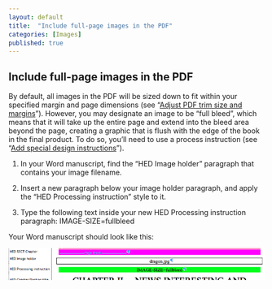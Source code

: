 ```yaml
---
layout: default
title:  "Include full-page images in the PDF"
categories: [Images]
published: true
---
```


<section data-type="chapter" class="hsecchapter" data-hederis-type="hsecchapter" id="p5D8mx3q3"><h1 data-hederis-type="hblkchaptitle" class="hblkchaptitle" id="pQlbYTye9">Include full-page images in the PDF</h1>
    <p class="hblkp" data-hederis-type="hblkp" id="pxxiRTNHH">By default, all images in the PDF will be sized down to fit within your specified margin and page dimensions (see &#8220;<a href="{% post_url 2019-03-12-19-AdjustPDFtrimsizeandmargins %}" id="p9bCJctGK"><span class="Hyperlink" id="pNpT1sUzV">Adjust PDF trim size and margins</span></a>&#8221;). However, you may designate an image to be &#8220;full bleed&#8221;, which means that it will take up the entire page and extend into the bleed area beyond the page, creating a graphic that is flush with the edge of the book in the final product. To do so, you&#8217;ll need to use a process instruction (see &#8220;<a href="{% post_url 2019-03-12-22-Addspecialdesigninstructions %}" id="pasptA6SY"><span class="Hyperlink" id="pjZLnRG0h">Add special design instructions</span></a>&#8221;).</p>
    <ol class="hwprnum-liststart" data-hederis-type="hwprnum-liststart" id="pMMyUy81v"><li class="hblkoli" data-hederis-type="hblkoli" id="lirmuO9Ehp"><p class="hblkoli" data-hederis-type="hblkoli" id="pcV5wFFbZ">In your Word manuscript, find the &#8220;HED Image holder&#8221; paragraph that contains your image filename.</p></li>
    <li class="hblkoli" data-hederis-type="hblkoli" id="liddKYEQVg"><p class="hblkoli" data-hederis-type="hblkoli" id="pBZvW28Ra">Insert a new paragraph below your image holder paragraph, and apply the &#8220;HED Processing instruction&#8221; style to it.</p></li>
    <li class="hblkoli" data-hederis-type="hblkoli" id="li8FYQbKhS"><p class="hblkoli" data-hederis-type="hblkoli" id="p8E9laqw9">Type the following text inside your new HED Processing instruction paragraph: IMAGE-SIZE=fullbleed</p></li>
    </ol>
    <p class="hblkp" data-hederis-type="hblkp" id="pSvrL97Aa">Your Word manuscript should look like this:</p>
    <img data-hederis-type="hblkimg" class="hblkimg" id="pJIRKIFBL" src="/images/fullbleed_1.png"/>
    </section>
    